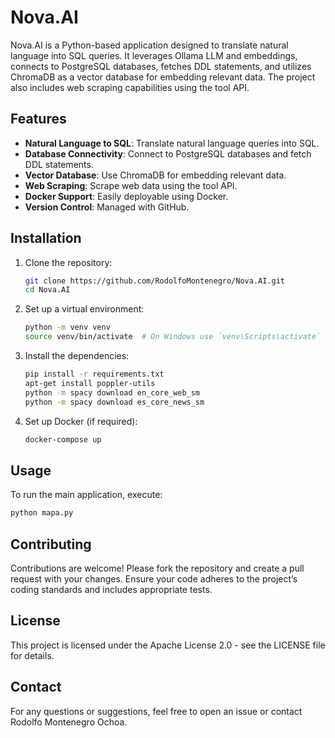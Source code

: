 # Nova.AI

Nova.AI is a Python-based application designed to translate natural language into SQL queries. It leverages Ollama LLM and embeddings, connects to PostgreSQL databases, fetches DDL statements, and utilizes ChromaDB as a vector database for embedding relevant data. The project also includes web scraping capabilities using the tool API.

## Features

- **Natural Language to SQL**: Translate natural language queries into SQL.
- **Database Connectivity**: Connect to PostgreSQL databases and fetch DDL statements.
- **Vector Database**: Use ChromaDB for embedding relevant data.
- **Web Scraping**: Scrape web data using the tool API.
- **Docker Support**: Easily deployable using Docker.
- **Version Control**: Managed with GitHub.

## Installation

1. Clone the repository:
    ```bash
    git clone https://github.com/RodolfoMontenegro/Nova.AI.git
    cd Nova.AI
    ```

2. Set up a virtual environment:
    ```bash
    python -m venv venv
    source venv/bin/activate  # On Windows use `venv\Scripts\activate`
    ```

3. Install the dependencies:
    ```bash
    pip install -r requirements.txt
    apt-get install poppler-utils
    python -m spacy download en_core_web_sm
    python -m spacy download es_core_news_sm
    ```

4. Set up Docker (if required):
    ```bash
    docker-compose up
    ```

## Usage

To run the main application, execute:
```bash
python mapa.py
 ```

## Contributing
Contributions are welcome! Please fork the repository and create a pull request with your changes. Ensure your code adheres to the project’s coding standards and includes appropriate tests.

## License
This project is licensed under the Apache License 2.0 - see the LICENSE file for details.

## Contact
For any questions or suggestions, feel free to open an issue or contact Rodolfo Montenegro Ochoa.
